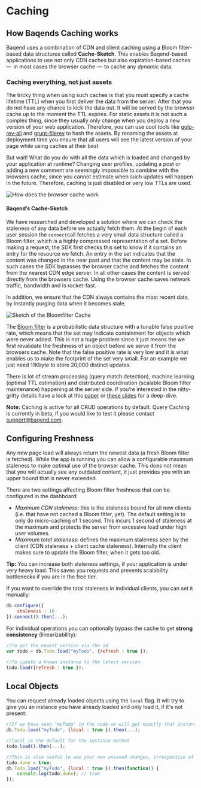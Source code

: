 # Caching

## How Baqends Caching works

Baqend uses a combination of CDN and client caching using a Bloom filter-based data structures called **Cache-Sketch**. This enables Baqend-based applications to use not only CDN caches but also expiration-based caches  —  in most cases the browser cache  —  to cache any _dynamic_ data.

### Caching everything, not just assets

The tricky thing when using such caches is that you must specify a cache lifetime (TTL) when you first deliver the data from the server. After that you do not have any chance to kick the data out. It will be served by the browser cache up to the moment the TTL expires. For static assets it is not such a complex thing, since they usually only change when you deploy a new version of your web application. Therefore, you can use cool tools like [gulp-rev-all](https://github.com/smysnk/gulp-rev-all) and [grunt-filerev](https://github.com/yeoman/grunt-filerev) to hash the assets. By renaming the assets at deployment time you ensure that all users will see the latest version of your page while using caches at their best

But wait! What do you do with all the data which is loaded and changed by your application at runtime? Changing user profiles, updating a post or adding a new comment are seemingly impossible to combine with the browsers cache, since you cannot estimate when such updates will happen in the future. Therefore, caching is just disabled or very low TTLs are used.

![How does the browser cache work](normal-caching.png)

#### Baqend’s Cache-Sketch

We have researched and developed a solution where we can check the staleness of any data before we actually fetch them. At the begin of each user session the `connect`call fetches a very small data structure called a Bloom filter, which is a highly compressed representation of a set. Before making a request, the SDK first checks this set to know if it contains an entry for the resource we fetch. An entry in the set indicates that the content was changed in the near past and that the content may be stale. In such cases the SDK bypasses the browser cache and fetches the content from the nearest CDN edge server. In all other cases the content is served directly from the browsers cache. Using the browser cache saves network traffic, bandwidth and is rocket-fast.

In addition, we ensure that the CDN always contains the most recent data, by instantly purging data when it becomes stale.

![Sketch of the Bloomfilter Cache](cache-sketch.png)

The [Bloom filter](http://de.slideshare.net/felixgessert/bloom-filters-for-web-caching-lightning-talk) is a probabilistic data structure with a tunable false positive rate, which means that the set may Indicate containment for objects which were never added. This is not a huge problem since it just means the we first revalidate the freshness of an object before we serve it from the browsers cache. Note that the false positive rate is very low and it is what enables us to make the footprint of the set very small. For an example we just need 11Kbyte to store 20,000 distinct updates.

There is lot of stream processing (query match detection), machine learning (optimal TTL estimation) and distributed coordination (scalable Bloom filter maintenance) happening at the server side. If you’re interested in the nitty-gritty details have a look at this [paper](https://www.baqend.com/paper/btw-cache.pdf) or [these slides](http://de.slideshare.net/felixgessert/talk-cache-sketches-using-bloom-filters-and-web-caching-against-slow-load-times) for a deep-dive.

<div class="note"><strong>Note:</strong> Caching is active for all CRUD operations by default. Query Caching is currently in beta, if you would like to test it please contact <a href="mailto:support@baqend.com">support@baqend.com</a>.</div>


## Configuring Freshness

Any new page load will always return the newest data (a fresh Bloom filter is fetched). While the app is running you can allow a configurable maximum staleness to make optimal use of the browser cache. This does not mean that you will actually see any outdated content, it just provides you with an upper bound that is never exceeded.

There are two settings affecting Bloom filter freshness that can be configured in the dashboard:

 - *Maximum CDN staleness*: this is the staleness bound for all new clients (i.e. that have not cached a Bloom fitler, yet). The default setting is to only do micro-caching of 1 second. This incurs 1 second of staleness at the maximum and protects the server from excessive load under high user volumes.
 - *Maximum total staleness*: defines the maximum staleness seen by the client (CDN staleness + client cache staleness). Internally the client makes sure to update the Bloom filter, when it gets too old.

<div class="tip"><strong>Tip:</strong> You can increase both staleness settings, if your application is under very heavy load. This saves you requests and prevents scalability bottlenecks if you are in the free tier.</div>

If you want to override the total staleness in individual clients, you can set it manually:

```js
db.configure({
    staleness : 10
}).connect().then(...);
```

For individual operations you can optionally bypass the cache to get **strong consistency** (linearizability):

```js
//To get the newest version via the id
var todo = db.Todo.load("myTodo", {refresh : true });

//To update a known instance to the latest version
todo.load({refresh : true });
```

## Local Objects

You can request already loaded objects using the `local` flag. It will try to give you an instance you have already loaded and only load it, if it's not present:
```js
//If we have seen "myTodo" in the code we will get exactly that instance
db.Todo.load("myTodo", {local : true }).then(...);

//local is the default for the instance method
todo.load().then(...);

//This is also useful to see your own unsaved changes, irrespective of updates from other users
todo.done = true;
db.Todo.load("myTodo", {local : true }).then(function() {
    console.log(todo.done); // true
});
```
